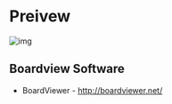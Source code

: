 # Preivew

![img](https://i.imgur.com/rZvw7IA.png)

## Boardview Software

- BoardViewer - <http://boardviewer.net/>
